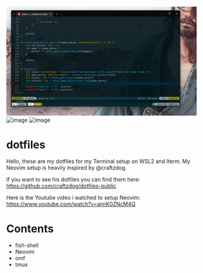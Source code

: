 ![image](https://github.com/musash1/dotfiles/blob/master/Screenshot%202023-01-22%20191250.png?raw=true)
![image](https://user-images.githubusercontent.com/83016329/214340392-5742b56b-ceb8-4699-8c70-e56d3b687606.png)
![image](https://user-images.githubusercontent.com/83016329/214340499-1447d71c-1ee4-441d-84e2-3038c510f8a3.png)


# dotfiles

Hello, these are my dotfiles for my Terminal setup on WSL2 and Iterm.
My Neovim setup is heavily inspired by @craftzdog.

If you want to see his dotfiles you can find them here: https://github.com/craftzdog/dotfiles-public

Here is the Youtube video i watched to setup Neovim: https://www.youtube.com/watch?v=ajmK0ZNcM4Q


# Contents

<ul>
  <li>fish-shell</li>
  <li>Neovim</li>
  <li>omf</li>
  <li>tmux</li>
</ul>
